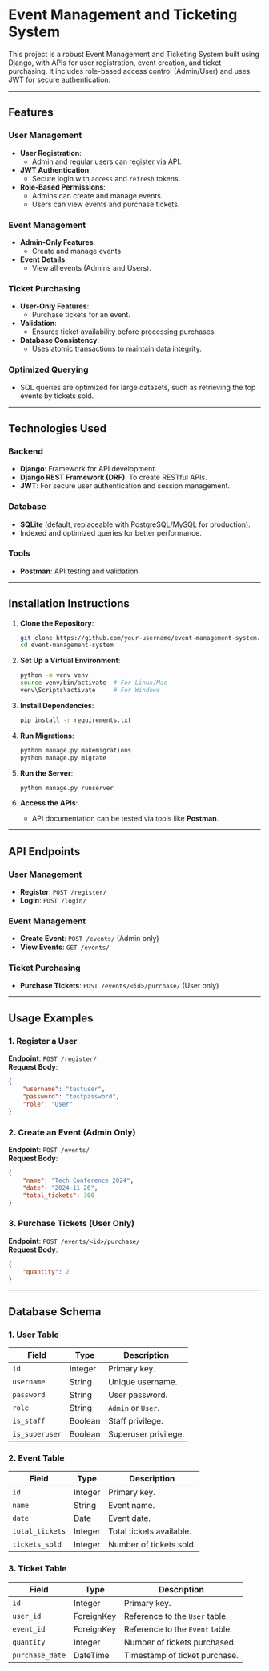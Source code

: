 
# **Event Management and Ticketing System**

This project is a robust Event Management and Ticketing System built using Django, with APIs for user registration, event creation, and ticket purchasing. It includes role-based access control (Admin/User) and uses JWT for secure authentication.

---

## **Features**

### **User Management**
- **User Registration**:
  - Admin and regular users can register via API.
- **JWT Authentication**:
  - Secure login with `access` and `refresh` tokens.
- **Role-Based Permissions**:
  - Admins can create and manage events.
  - Users can view events and purchase tickets.

### **Event Management**
- **Admin-Only Features**:
  - Create and manage events.
- **Event Details**:
  - View all events (Admins and Users).

### **Ticket Purchasing**
- **User-Only Features**:
  - Purchase tickets for an event.
- **Validation**:
  - Ensures ticket availability before processing purchases.
- **Database Consistency**:
  - Uses atomic transactions to maintain data integrity.

### **Optimized Querying**
- SQL queries are optimized for large datasets, such as retrieving the top events by tickets sold.

---

## **Technologies Used**

### **Backend**
- **Django**: Framework for API development.
- **Django REST Framework (DRF)**: To create RESTful APIs.
- **JWT**: For secure user authentication and session management.

### **Database**
- **SQLite** (default, replaceable with PostgreSQL/MySQL for production).
- Indexed and optimized queries for better performance.

### **Tools**
- **Postman**: API testing and validation.

---

## **Installation Instructions**

1. **Clone the Repository**:
   ```bash
   git clone https://github.com/your-username/event-management-system.git
   cd event-management-system
   ```

2. **Set Up a Virtual Environment**:
   ```bash
   python -m venv venv
   source venv/bin/activate  # For Linux/Mac
   venv\Scripts\activate     # For Windows
   ```

3. **Install Dependencies**:
   ```bash
   pip install -r requirements.txt
   ```

4. **Run Migrations**:
   ```bash
   python manage.py makemigrations
   python manage.py migrate
   ```

5. **Run the Server**:
   ```bash
   python manage.py runserver
   ```

6. **Access the APIs**:
   - API documentation can be tested via tools like **Postman**.

---

## **API Endpoints**

### **User Management**
- **Register**: `POST /register/`
- **Login**: `POST /login/`

### **Event Management**
- **Create Event**: `POST /events/` (Admin only)
- **View Events**: `GET /events/`

### **Ticket Purchasing**
- **Purchase Tickets**: `POST /events/<id>/purchase/` (User only)

---

## **Usage Examples**

### **1. Register a User**
**Endpoint**: `POST /register/`  
**Request Body**:
```json
{
    "username": "testuser",
    "password": "testpassword",
    "role": "User"
}
```

### **2. Create an Event (Admin Only)**
**Endpoint**: `POST /events/`  
**Request Body**:
```json
{
    "name": "Tech Conference 2024",
    "date": "2024-11-20",
    "total_tickets": 300
}
```

### **3. Purchase Tickets (User Only)**
**Endpoint**: `POST /events/<id>/purchase/`  
**Request Body**:
```json
{
    "quantity": 2
}
```

---

## **Database Schema**

### **1. User Table**
| Field        | Type       | Description           |
|--------------|------------|-----------------------|
| `id`         | Integer    | Primary key.          |
| `username`   | String     | Unique username.      |
| `password`   | String     | User password.        |
| `role`       | String     | `Admin` or `User`.    |
| `is_staff`   | Boolean    | Staff privilege.      |
| `is_superuser` | Boolean | Superuser privilege.  |

### **2. Event Table**
| Field          | Type       | Description                          |
|----------------|------------|--------------------------------------|
| `id`           | Integer    | Primary key.                        |
| `name`         | String     | Event name.                         |
| `date`         | Date       | Event date.                         |
| `total_tickets` | Integer   | Total tickets available.            |
| `tickets_sold` | Integer    | Number of tickets sold.             |

### **3. Ticket Table**
| Field          | Type       | Description                          |
|----------------|------------|--------------------------------------|
| `id`           | Integer    | Primary key.                        |
| `user_id`      | ForeignKey | Reference to the `User` table.      |
| `event_id`     | ForeignKey | Reference to the `Event` table.     |
| `quantity`     | Integer    | Number of tickets purchased.        |
| `purchase_date`| DateTime   | Timestamp of ticket purchase.       |


